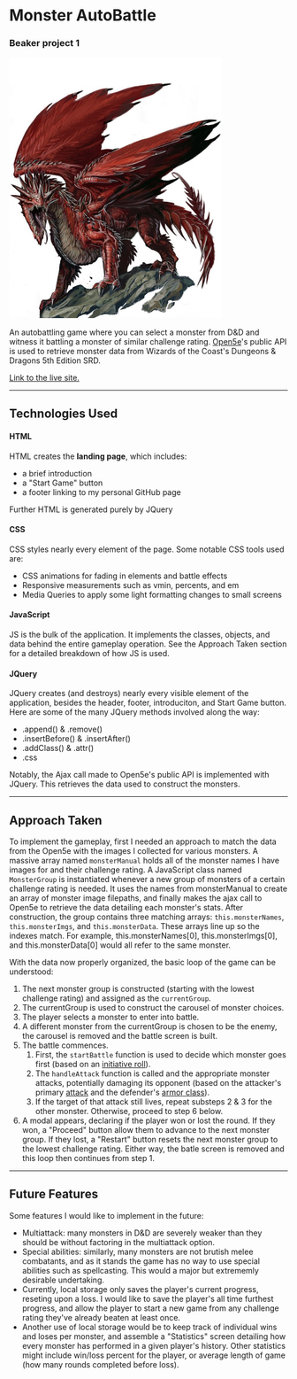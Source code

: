 
# Monster AutoBattle

### Beaker project 1

<img src="monsters/CR_10/young-red-dragon.jpeg" style="width: 40vw"/>

An autobattling game where you can select a monster from D&D and witness it battling a monster of similar challenge rating. [Open5e](https://open5e.com/ "Open5e API")'s public API is used to retrieve monster data from Wizards of the Coast's Dungeons & Dragons 5th Edition SRD.

[Link to the live site.](https://gifted-perlman-c3dc22.netlify.app/ "Monster AutoBattle live site hosted on Netlify")


***

## Technologies Used

#### HTML

HTML creates the **landing page**, which includes:
- a brief introduction
- a "Start Game" button
- a footer linking to my personal GitHub page

Further HTML is generated purely by JQuery

#### CSS

CSS styles nearly every element of the page. Some notable CSS tools used are:
- CSS animations for fading in elements and battle effects
- Responsive measurements such as vmin, percents, and em
- Media Queries to apply some light formatting changes to small screens

#### JavaScript

JS is the bulk of the application. It implements the classes, objects, and data behind the entire gameplay operation. See the Approach Taken section for a detailed breakdown of how JS is used.

#### JQuery

JQuery creates (and destroys) nearly every visible element of the application, besides the header, footer, introduciton, and Start Game button. Here are some of the many JQuery methods involved along the way:
- .append() & .remove()
- .insertBefore() & .insertAfter()
- .addClass() & .attr()
- .css

Notably, the Ajax call made to Open5e's public API is implemented with JQuery. This retrieves the data used to construct the monsters.

***

## Approach Taken

To implement the gameplay, first I needed an approach to match the data from the Open5e with the images I collected for various monsters. A massive array named `monsterManual` holds all of the monster names I have images for and their challenge rating. A JavaScript class named `MonsterGroup` is instantiated whenever a new group of monsters of a certain challenge rating is needed. It uses the names from monsterManual to create an array of monster image filepaths, and finally makes the ajax call to Open5e to retrieve the data detailing each monster's stats. After construction, the group contains three matching arrays: `this.monsterNames`, `this.monsterImgs`, and `this.monsterData`. These arrays line up so the indexes match. For example, this.monsterNames[0], this.monsterImgs[0], and this.monsterData[0] would all refer to the same monster.

With the data now properly organized, the basic loop of the game can be understood:
1. The next monster group is constructed (starting with the lowest challenge rating) and assigned as the `currentGroup`.
2. The currentGroup is used to construct the carousel of monster choices.
3. The player selects a monster to enter into battle.
4. A different monster from the currentGroup is chosen to be the enemy, the carousel is removed and the battle screen is built.
5. The battle commences.
    1. First, the `startBattle` function is used to decide which monster goes first (based on an [initiative roll](https://www.dandwiki.com/wiki/5e_SRD:Initiative "Explanation of initiative on D&D wiki")).
    2. The `handleAttack` function is called and the appropriate monster attacks, potentially damaging its opponent (based on the attacker's primary [attack](https://www.dandwiki.com/wiki/5e_SRD:Making_an_Attack "Explanation of making an attack on D&D Wiki") and the defender's [armor class](https://www.dandwiki.com/wiki/SRD:Armor_Class "Explanation of armor class on D&D wiki")).
    3. If the target of that attack still lives, repeat substeps 2 & 3 for the other monster. Otherwise, proceed to step 6 below.
6. A modal appears, declaring if the player won or lost the round. If they won, a "Proceed" button allow them to advance to the next monster group. If they lost, a "Restart" button resets the next monster group to the lowest challenge rating. Either way, the batle screen is removed and this loop then continues from step 1.

***

## Future Features

Some features I would like to implement in the future:
- Multiattack: many monsters in D&D are severely weaker than they should be without factoring in the multiattack option.
- Special abilities: similarly, many monsters are not brutish melee combatants, and as it stands the game has no way to use special abilities such as spellcasting. This would a major but extrememly desirable undertaking.
- Currently, local storage only saves the player's current progress, reseting upon a loss. I would like to save the player's all time furthest progress, and allow the player to start a new game from any challenge rating they've already beaten at least once.
- Another use of local storage would be to keep track of individual wins and loses per monster, and assemble a "Statistics" screen detailing how every monster has performed in a given player's history. Other statistics might include win/loss percent for the player, or average length of game (how many rounds completed before loss).
